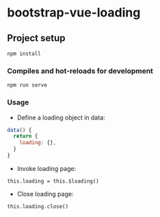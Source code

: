 # bootstrap-vue-loading

## Project setup
```
npm install
```

### Compiles and hot-reloads for development
```
npm run serve
```

### Usage

- Define a loading object in data:

```javascript
data() {
  return {
    loading: {},
  }
}
```
- Invoke loading page:

`this.loading = this.$loading()`

- Close loading page:

`this.loading.close()`
